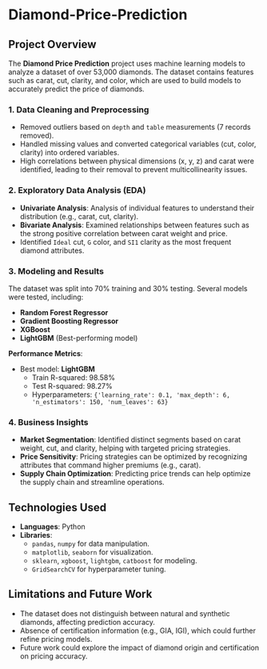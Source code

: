 # Diamond-Price-Prediction

## Project Overview

The **Diamond Price Prediction** project uses machine learning models to analyze a dataset of over 53,000 diamonds. The dataset contains features such as carat, cut, clarity, and color, which are used to build models to accurately predict the price of diamonds. 

### 1. **Data Cleaning and Preprocessing**
- Removed outliers based on `depth` and `table` measurements (7 records removed).
- Handled missing values and converted categorical variables (cut, color, clarity) into ordered variables.
- High correlations between physical dimensions (x, y, z) and carat were identified, leading to their removal to prevent multicollinearity issues.

### 2. **Exploratory Data Analysis (EDA)**
- **Univariate Analysis**: Analysis of individual features to understand their distribution (e.g., carat, cut, clarity).
- **Bivariate Analysis**: Examined relationships between features such as the strong positive correlation between carat weight and price.
- Identified `Ideal` cut, `G` color, and `SI1` clarity as the most frequent diamond attributes.

### 3. **Modeling and Results**
The dataset was split into 70% training and 30% testing. Several models were tested, including:

- **Random Forest Regressor**
- **Gradient Boosting Regressor**
- **XGBoost**
- **LightGBM** (Best-performing model)

**Performance Metrics**:
- Best model: **LightGBM**
  - Train R-squared: 98.58%
  - Test R-squared: 98.27%
  - Hyperparameters: `{'learning_rate': 0.1, 'max_depth': 6, 'n_estimators': 150, 'num_leaves': 63}`

### 4. **Business Insights**
- **Market Segmentation**: Identified distinct segments based on carat weight, cut, and clarity, helping with targeted pricing strategies.
- **Price Sensitivity**: Pricing strategies can be optimized by recognizing attributes that command higher premiums (e.g., carat).
- **Supply Chain Optimization**: Predicting price trends can help optimize the supply chain and streamline operations.

## Technologies Used
- **Languages**: Python
- **Libraries**:
  - `pandas`, `numpy` for data manipulation.
  - `matplotlib`, `seaborn` for visualization.
  - `sklearn`, `xgboost`, `lightgbm`, `catboost` for modeling.
  - `GridSearchCV` for hyperparameter tuning.

## Limitations and Future Work
- The dataset does not distinguish between natural and synthetic diamonds, affecting prediction accuracy.
- Absence of certification information (e.g., GIA, IGI), which could further refine pricing models.
- Future work could explore the impact of diamond origin and certification on pricing accuracy.
